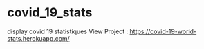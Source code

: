 # covid_19_stats
display covid 19 statistiques
View Project : https://covid-19-world-stats.herokuapp.com/

